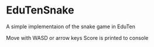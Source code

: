# EduTenSnake
A simple implementaion of the snake game in EduTen

Move with WASD or arrow keys
Score is printed to console
